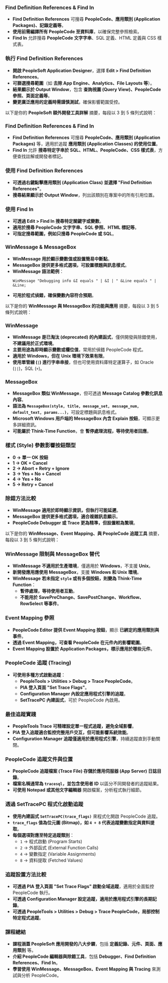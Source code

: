 

### **Find Definition References & Find In**
- **Find Definition References** 可搜尋 **PeopleCode、應用類別 (Application Packages)、記錄定義等**。
- **使用前需編譯所有 PeopleCode 至資料庫**，以確保完整參照檢索。
- **Find In** 允許搜尋 **PeopleCode 文字字串**、SQL 定義、HTML 定義與 CSS 樣式表。

### **執行 Find Definition References**
- **開啟 PeopleSoft Application Designer**，選擇 **Edit > Find Definition References**。
- **可篩選搜尋範圍**（如 **去除 App Engine、Analytics、File Layouts 等**）。
- **結果顯示於 Output Window**，包含 **查詢視圖 (Query View)、PeopleCode 參照、頁面定義等**。
- **變更廣泛應用的定義時需謹慎測試**，確保影響範圍受控。

以下是你的 **PeopleSoft 額外開發工具詳解** 摘要，每段以 3 到 5 條列式說明：

### **Find Definition References & Find In**
- **Find Definition References** 可搜尋 **PeopleCode、應用類別 (Application Packages)** 等，適用於追蹤 **應用類別 (Application Classes) 的使用位置**。
- **Find In** 允許 **搜尋特定字串於 SQL、HTML、PeopleCode、CSS 樣式表**，方便查找註解或開發者標記。

### **使用 Find Definition References**
- **可透過右鍵點擊應用類別 (Application Class) 並選擇 "Find Definition References"**。
- **搜尋結果顯示於 Output Window**，列出該類別在專案中的所有引用位置。

### **使用 Find In**
- **可透過 Edit > Find In 搜尋特定關鍵字或變數**。
- **適用於搜尋 PeopleCode 文字字串、SQL 參照、HTML 標記等**。
- **可指定搜尋範圍，例如只搜尋 PeopleCode 或 SQL**。

### **WinMessage & MessageBox**
- **WinMessage 用於顯示變數值或設置簡易中斷點**。
- **MessageBox 提供更多格式選項，可設置標題與訊息樣式**。
- **WinMessage 語法範例**：
  ```PeopleCode
  WinMessage "Debugging info &I equals " | &I | " &Line equals " | &Line;
  ```
- **可用於程式偵錯，確保變數內容符合預期**。


以下是你的 **WinMessage 與 MessageBox 的功能與應用** 摘要，每段以 3 到 5 條列式說明：

### **WinMessage**
- **WinMessage 是已淘汰 (deprecated) 的內建函式**，僅供開發與除錯使用，**不建議用於正式環境**。
- **主要用途為即時顯示變數或欄位值**，常用於偵錯 PeopleCode 程式。
- **適用於 Windows，但在 Unix 環境下效果有限**。
- **使用單管線 (`|`) 進行字串串接**，但也可使用資料庫特定運算子，如 Oracle (`||`)，SQL (`+`)。

### **MessageBox**
- **MessageBox 類似 WinMessage**，但可透過 **Message Catalog 參數化訊息內容**。
- **語法為 `MessageBox(style, title, message_set, message_num, default_text, params...)`**，可設定標題與訊息格式。
- **Microsoft Windows 用戶端的 MessageBox 內含 Explain 按鈕**，可顯示更多詳細資訊。
- **可能屬於 Think-Time Function**，會 **暫停處理流程，等待使用者回應**。

### **樣式 (Style) 參數影響按鈕類型**
- **0 → 單一 OK 按鈕**
- **1 → OK + Cancel**
- **2 → Abort + Retry + Ignore**
- **3 → Yes + No + Cancel**
- **4 → Yes + No**
- **5 → Retry + Cancel**

### **除錯方法比較**
- **WinMessage 適用於即時顯示資訊，但執行可能延遲**。
- **MessageBox 提供更多格式選項，適合複雜訊息顯示**。
- **PeopleCode Debugger 或 Trace 更為精準，但設置較為繁瑣**。


以下是你的 **WinMessage、Event Mapping、與 PeopleCode 追蹤工具** 摘要，每段以 3 到 5 條列式說明：

### **WinMessage 限制與 MessageBox 替代**
- **WinMessage 不適用於生產環境**，僅適用於 **Windows**，不支援 **Unix**。
- **新開發應用應使用 MessageBox**，支援 **Windows 和 Unix 環境**。
- **WinMessage 若未指定 `style` 或有多個按鈕，則變為 Think-Time Function**：
  - **暫停處理，等待使用者互動**。
  - **不能用於 SavePreChange、SavePostChange、Workflow、RowSelect 等事件**。

### **Event Mapping 參照**
- **PeopleCode Editor 提供 Event Mapping 按鈕**，顯示 **已綁定的應用類別與事件**。
- **透過 Event Mapping，可查看 PeopleCode 在元件內的影響範圍**。
- **Event Mapping 設置於 Application Packages，標示應用於哪些元件**。

### **PeopleCode 追蹤 (Tracing)**
- **可使用多種方式啟動追蹤**：
  - **PeopleTools > Utilities > Debug > Trace PeopleCode**。
  - **PIA 登入頁面 "Set Trace Flags"**。
  - **Configuration Manager 內設定應用程式引擎的追蹤**。
  - **SetTracePC 內建函式**，可於 PeopleCode 內啟用。

### **最佳追蹤實踐**
- **PeopleTools Trace 可精確設定單一程式追蹤，避免全域影響**。
- **PIA 登入追蹤適合監控完整用戶交互，但可能影響系統效能**。
- **Configuration Manager 追蹤僅適用於應用程式引擎**，持續追蹤直到手動關閉。




### **PeopleCode 追蹤文件與位置**
- **PeopleCode 追蹤檔案 (Trace File) 存儲於應用伺服器 (App Server) 日誌目錄**。
- **檔案名稱通常為 `tracesql`，並包含使用者 ID** 以區分不同開發者的追蹤結果。
- **可使用 Notepad 或其他文字編輯器** 開啟檔案，分析程式執行細節。

### **透過 SetTracePC 程式化啟動追蹤**
- **使用內建函式 `SetTracePC(trace_flags)`** 來程式化開啟 PeopleCode 追蹤。
- **`trace_flags` 值為位元圖 (Bitmap)，如 `4 + 8` 代表追蹤變數指定與資料提取**。
- **每個選項對應至特定追蹤類別**：
  - `1` → 程式啟動 (Program Starts)
  - `2` → 外部函式 (External Function Calls)
  - `4` → 變數指定 (Variable Assignments)
  - `8` → 資料提取 (Fetched Values)

### **追蹤設置方法比較**
- **可透過 PIA 登入頁面 "Set Trace Flags" 啟動全域追蹤**，適用於全面監控 PeopleCode 執行。
- **可透過 Configuration Manager 設定追蹤，適用於應用程式引擎的長期記錄**。
- **可透過 PeopleTools > Utilities > Debug > Trace PeopleCode，局部控制特定程式追蹤**。

### **課程總結**
- **課程涵蓋 PeopleSoft 應用開發的八大步驟**，包括 **定義記錄、元件、頁面、應用類別** 等。
- **介紹 PeopleCode 編輯器與除錯工具**，包括 **Debugger、Find Definition References、Find In**。
- **學習使用 WinMessage、MessageBox、Event Mapping 與 Tracing** 來測試與分析 PeopleCode。


